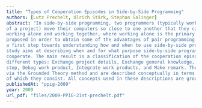 ```yaml
---
title: "Types of Cooperation Episodes in Side-by-Side Programming"
authors: [Lutz Prechelt, Ulrich Stärk, Stephan Salinger]
abstract: "In side-by-side programming, two programmers (typically working on related aspects
of a project) move their computers so close to one another that they can effortlessly change between
working alone and working together, where working alone is the primary mode. The technique was
proposed in order to obtain some of the advantages of pair programming at lower total effort. As
a first step towards understanding how and when to use side-by-side programming, the present
study aims at describing when and for what purpose side-by-side programmers get together to
cooperate. The main result is a classification of the cooperation episodes by purpose and content into
different types: Exchange project details, Exchange general knowledge, Discuss strategy, Discuss
step, Debug work product, Integrate work products, and Make remark. These types were derived
via the Grounded Theory method and are described conceptually in terms of the types of events
of which they consist. All concepts used in these descriptions are grounded in actual observations."
publishedAt: "ppig-2009"
year: 2009
url_pdf: "files/2009-PPIG-21st-prechelt.pdf"
---
```

